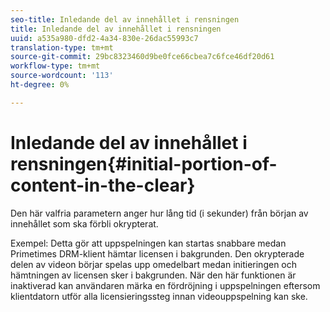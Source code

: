```yaml
---
seo-title: Inledande del av innehållet i rensningen
title: Inledande del av innehållet i rensningen
uuid: a535a980-dfd2-4a34-830e-26dac55993c7
translation-type: tm+mt
source-git-commit: 29bc8323460d9be0fce66cbea7c6fce46df20d61
workflow-type: tm+mt
source-wordcount: '113'
ht-degree: 0%

---
```



# Inledande del av innehållet i rensningen{#initial-portion-of-content-in-the-clear}

Den här valfria parametern anger hur lång tid (i sekunder) från början av innehållet som ska förbli okrypterat.

Exempel: Detta gör att uppspelningen kan startas snabbare medan Primetimes DRM-klient hämtar licensen i bakgrunden. Den okrypterade delen av videon börjar spelas upp omedelbart medan initieringen och hämtningen av licensen sker i bakgrunden. När den här funktionen är inaktiverad kan användaren märka en fördröjning i uppspelningen eftersom klientdatorn utför alla licensieringssteg innan videouppspelning kan ske.
